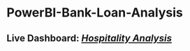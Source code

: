 # PowerBI-Bank-Loan-Analysis

## Live Dashboard: _[Hospitality Analysis](https://app.powerbi.com/view?r=eyJrIjoiZWUzNGMzZTMtYTNiZC00OTg2LTg2YWYtZDcxMWY0ZDdkZDc0IiwidCI6ImM2ZTU0OWIzLTVmNDUtNDAzMi1hYWU5LWQ0MjQ0ZGM1YjJjNCJ9)_
